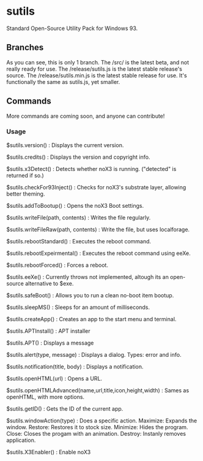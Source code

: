 # sutils
Standard Open-Source Utility Pack for Windows 93.
## Branches
As you can see, this is only 1 branch. The /src/ is the latest beta, and not really ready for use. The /release/sutils.js is the latest stable release's source. The /release/sutils.min.js is the latest stable release for use. It's functionally the same as sutils.js, yet smaller.
## Commands
More commands are coming soon, and anyone can contribute!
### Usage
$sutils.version() : Displays the current version.

$sutils.credits() : Displays the version and copyright info.

$sutils.x3Detect() : Detects whether noX3 is running. ("detected" is returned if so.)

$sutils.checkFor93Inject() : Checks for noX3's substrate layer, allowing better theming.

$sutils.addToBootup() : Opens the noX3 Boot settings.

$sutils.writeFile(path, contents) : Writes the file regularly.

$sutils.writeFileRaw(path, contents) : Write the file, but uses localforage.

$sutils.rebootStandard() : Executes the reboot command.

$sutils.rebootExpeirmental() : Executes the reboot command using eeXe.

$sutils.rebootForced() : Forces a reboot.

$sutils.eeXe() : Currently throws not implemented, altough its an open-source alternative to $exe.

$sutils.safeBoot() : Allows you to run a clean no-boot item bootup.

$sutils.sleepMS() : Sleeps for an amount of milliseconds.

$sutils.createApp() : Creates an app to the start menu and terminal.

$sutils.APTInstall() : APT installer

$sutils.APT() : Displays a message

$sutils.alert(type, message) : Displays a dialog.
Types: error and info.

$sutils.notification(title, body) : Displays a notification.

$sutils.openHTML(url) : Opens a URL.

$sutils.openHTMLAdvanced(name,url,title,icon,height,width) : Sames as openHTML, with more options.

$sutils.getID() : Gets the ID of the current app.

$sutils.windowAction(type) : Does a specific action.
Maximize: Expands the window.
Restore: Restores it to stock size.
Minimize: Hides the program.
Close: Closes the progam with an animation.
Destroy: Instanly removes application.

$sutils.X3Enabler() : Enable noX3
